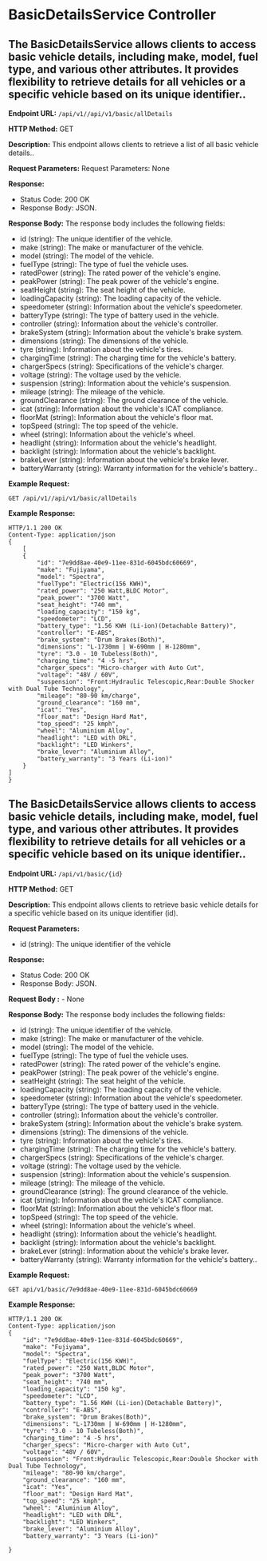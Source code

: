 # BasicDetailsService Controller

## The BasicDetailsService allows clients to access basic vehicle details, including make, model, fuel type, and various other attributes. It provides flexibility to retrieve details for all vehicles or a specific vehicle based on its unique identifier..

**Endpoint URL:** `/api/v1//api/v1/basic/allDetails`

**HTTP Method:** GET

**Description:** This endpoint allows clients to retrieve a list of all basic vehicle details..

**Request Parameters:**
Request Parameters: None

**Response:**

- Status Code: 200 OK
- Response Body: JSON.

**Response Body:**
The response body includes the following fields:

- id (string): The unique identifier of the vehicle.
- make (string): The make or manufacturer of the vehicle.
- model (string): The model of the vehicle.
- fuelType (string): The type of fuel the vehicle uses.
- ratedPower (string): The rated power of the vehicle's engine.
- peakPower (string): The peak power of the vehicle's engine.
- seatHeight (string): The seat height of the vehicle.
- loadingCapacity (string): The loading capacity of the vehicle.
- speedometer (string): Information about the vehicle's speedometer.
- batteryType (string): The type of battery used in the vehicle.
- controller (string): Information about the vehicle's controller.
- brakeSystem (string): Information about the vehicle's brake system.
- dimensions (string): The dimensions of the vehicle.
- tyre (string): Information about the vehicle's tires.
- chargingTime (string): The charging time for the vehicle's battery.
- chargerSpecs (string): Specifications of the vehicle's charger.
- voltage (string): The voltage used by the vehicle.
- suspension (string): Information about the vehicle's suspension.
- mileage (string): The mileage of the vehicle.
- groundClearance (string): The ground clearance of the vehicle.
- icat (string): Information about the vehicle's ICAT compliance.
- floorMat (string): Information about the vehicle's floor mat.
- topSpeed (string): The top speed of the vehicle.
- wheel (string): Information about the vehicle's wheel.
- headlight (string): Information about the vehicle's headlight.
- backlight (string): Information about the vehicle's backlight.
- brakeLever (string): Information about the vehicle's brake lever.
- batteryWarranty (string): Warranty information for the vehicle's battery..

**Example Request:**

```http
GET /api/v1//api/v1/basic/allDetails
```

**Example Response:**

```http
HTTP/1.1 200 OK
Content-Type: application/json
{
    [
    {
        "id": "7e9dd8ae-40e9-11ee-831d-6045bdc60669",
        "make": "Fujiyama",
        "model": "Spectra",
        "fuelType": "Electric(156 KWH)",
        "rated_power": "250 Watt,BLDC Motor",
        "peak_power": "3700 Watt",
        "seat_height": "740 mm",
        "loading_capacity": "150 kg",
        "speedometer": "LCD",
        "battery_type": "1.56 KWH (Li-ion)(Detachable Battery)",
        "controller": "E-ABS",
        "brake_system": "Drum Brakes(Both)",
        "dimensions": "L-1730mm | W-690mm | H-1280mm",
        "tyre": "3.0 - 10 Tubeless(Both)",
        "charging_time": "4 -5 hrs",
        "charger_specs": "Micro-charger with Auto Cut",
        "voltage": "48V / 60V",
        "suspension": "Front:Hydraulic Telescopic,Rear:Double Shocker with Dual Tube Technology",
        "mileage": "80-90 km/charge",
        "ground_clearance": "160 mm",
        "icat": "Yes",
        "floor_mat": "Design Hard Mat",
        "top_speed": "25 kmph",
        "wheel": "Aluminium Alloy",
        "headlight": "LED with DRL",
        "backlight": "LED Winkers",
        "brake_lever": "Aluminium Alloy",
        "battery_warranty": "3 Years (Li-ion)"
    }
]
}
```

## The BasicDetailsService allows clients to access basic vehicle details, including make, model, fuel type, and various other attributes. It provides flexibility to retrieve details for all vehicles or a specific vehicle based on its unique identifier..

**Endpoint URL:** `/api/v1/basic/{id}`

**HTTP Method:** GET

**Description:** This endpoint allows clients to retrieve basic vehicle details for a specific vehicle based on its unique identifier (id).

**Request Parameters:**

- id (string): The unique identifier of the vehicle

**Response:**

- Status Code: 200 OK
- Response Body: JSON.

**Request Body :** - None

**Response Body:**
The response body includes the following fields:

- id (string): The unique identifier of the vehicle.
- make (string): The make or manufacturer of the vehicle.
- model (string): The model of the vehicle.
- fuelType (string): The type of fuel the vehicle uses.
- ratedPower (string): The rated power of the vehicle's engine.
- peakPower (string): The peak power of the vehicle's engine.
- seatHeight (string): The seat height of the vehicle.
- loadingCapacity (string): The loading capacity of the vehicle.
- speedometer (string): Information about the vehicle's speedometer.
- batteryType (string): The type of battery used in the vehicle.
- controller (string): Information about the vehicle's controller.
- brakeSystem (string): Information about the vehicle's brake system.
- dimensions (string): The dimensions of the vehicle.
- tyre (string): Information about the vehicle's tires.
- chargingTime (string): The charging time for the vehicle's battery.
- chargerSpecs (string): Specifications of the vehicle's charger.
- voltage (string): The voltage used by the vehicle.
- suspension (string): Information about the vehicle's suspension.
- mileage (string): The mileage of the vehicle.
- groundClearance (string): The ground clearance of the vehicle.
- icat (string): Information about the vehicle's ICAT compliance.
- floorMat (string): Information about the vehicle's floor mat.
- topSpeed (string): The top speed of the vehicle.
- wheel (string): Information about the vehicle's wheel.
- headlight (string): Information about the vehicle's headlight.
- backlight (string): Information about the vehicle's backlight.
- brakeLever (string): Information about the vehicle's brake lever.
- batteryWarranty (string): Warranty information for the vehicle's battery..

**Example Request:**

```http
GET api/v1/basic/7e9dd8ae-40e9-11ee-831d-6045bdc60669
```

**Example Response:**

```http
HTTP/1.1 200 OK
Content-Type: application/json
{
    "id": "7e9dd8ae-40e9-11ee-831d-6045bdc60669",
    "make": "Fujiyama",
    "model": "Spectra",
    "fuelType": "Electric(156 KWH)",
    "rated_power": "250 Watt,BLDC Motor",
    "peak_power": "3700 Watt",
    "seat_height": "740 mm",
    "loading_capacity": "150 kg",
    "speedometer": "LCD",
    "battery_type": "1.56 KWH (Li-ion)(Detachable Battery)",
    "controller": "E-ABS",
    "brake_system": "Drum Brakes(Both)",
    "dimensions": "L-1730mm | W-690mm | H-1280mm",
    "tyre": "3.0 - 10 Tubeless(Both)",
    "charging_time": "4 -5 hrs",
    "charger_specs": "Micro-charger with Auto Cut",
    "voltage": "48V / 60V",
    "suspension": "Front:Hydraulic Telescopic,Rear:Double Shocker with Dual Tube Technology",
    "mileage": "80-90 km/charge",
    "ground_clearance": "160 mm",
    "icat": "Yes",
    "floor_mat": "Design Hard Mat",
    "top_speed": "25 kmph",
    "wheel": "Aluminium Alloy",
    "headlight": "LED with DRL",
    "backlight": "LED Winkers",
    "brake_lever": "Aluminium Alloy",
    "battery_warranty": "3 Years (Li-ion)"

}
```

<br>
